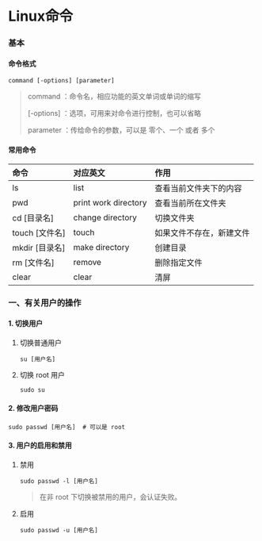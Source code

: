 # Linux命令

### 基本

#### 命令格式

```shell
command [-options] [parameter]
```

> command ：命令名，相应功能的英文单词或单词的缩写
> 
> [-options] ：选项，可用来对命令进行控制，也可以省略
> 
> parameter ：传给命令的参数，可以是 零个、一个 或者 多个

#### 常用命令

| 命令           | 对应英文                  | 作用            |
|:-------------|:----------------------|:--------------|
| ls	          | list	                 | 查看当前文件夹下的内容   |
| pwd	         | print work directory	 | 查看当前所在文件夹     |
| cd [目录名]	    | change directory      | 	切换文件夹        |
| touch [文件名]  | touch                 | 	如果文件不存在，新建文件 |
| mkdir [目录名]	 | make directory        | 	创建目录         |
| rm [文件名]	    | remove                | 	删除指定文件       |
| clear	       | clear                 | 	清屏           |

### 一、有关用户的操作

#### 1. 切换用户

1. 切换普通用户

    ```shell
    su [用户名]
    ```

2. 切换 root 用户

    ```shell
    sudo su
    ```
#### 2. 修改用户密码

```shell
sudo passwd [用户名]  # 可以是 root
```

#### 3. 用户的启用和禁用

1. 禁用

    ```shell
    sudo passwd -l [用户名]
    ```

    > 在非 root 下切换被禁用的用户，会认证失败。

2. 启用

    ```shell
    sudo passwd -u [用户名]
    ```
